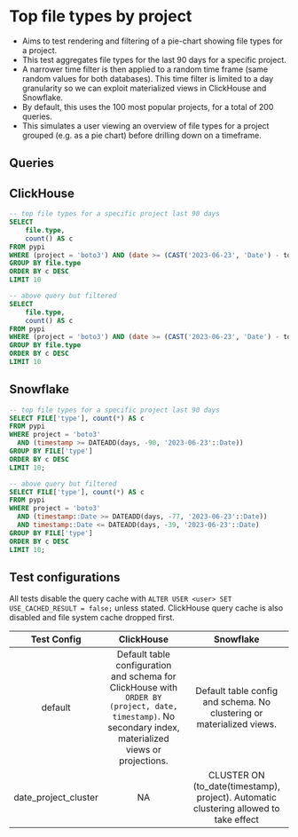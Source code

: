 # Top file types by project

- Aims to test rendering and filtering of a pie-chart showing file types for a project.
- This test aggregates file types for the last 90 days for a specific project. 
- A narrower time filter is then applied to a random time frame (same random values for both databases). This time filter is limited to a day granularity so we can exploit materialized views in ClickHouse and Snowflake.
- By default, this uses the 100 most popular projects, for a total of 200 queries.
- This simulates a user viewing an overview of file types for a project grouped (e.g. as a pie chart) before drilling down on a timeframe.

## Queries 

## ClickHouse

```sql
-- top file types for a specific project last 90 days
SELECT
    file.type,
    count() AS c
FROM pypi
WHERE (project = 'boto3') AND (date >= (CAST('2023-06-23', 'Date') - toIntervalDay(90)))
GROUP BY file.type
ORDER BY c DESC
LIMIT 10

-- above query but filtered
SELECT
    file.type,
    count() AS c
FROM pypi
WHERE (project = 'boto3') AND (date >= (CAST('2023-06-23', 'Date') - toIntervalDay(77))) AND (date <= (CAST('2023-06-23', 'Date') - toIntervalDay(39)))
GROUP BY file.type
ORDER BY c DESC
LIMIT 10
```

## Snowflake

```sql
-- top file types for a specific project last 90 days
SELECT FILE['type'], count(*) AS c
FROM pypi
WHERE project = 'boto3'
  AND (timestamp >= DATEADD(days, -90, '2023-06-23'::Date))
GROUP BY FILE['type']
ORDER BY c DESC
LIMIT 10;

-- above query but filtered
SELECT FILE['type'], count(*) AS c
FROM pypi
WHERE project = 'boto3'
  AND (timestamp::Date >= DATEADD(days, -77, '2023-06-23'::Date))
  AND timestamp::Date <= DATEADD(days, -39, '2023-06-23'::Date)
GROUP BY FILE['type']
ORDER BY c DESC
LIMIT 10;
```

## Test configurations

All tests disable the query cache with `ALTER USER <user> SET USE_CACHED_RESULT = false;` unless stated. ClickHouse query cache is also disabled and file system cache dropped first.

|      Test Config     |                                                                         ClickHouse                                                                        |                                       Snowflake                                       |
|:--------------------:|:---------------------------------------------------------------------------------------------------------------------------------------------------------:|:-------------------------------------------------------------------------------------:|
|        default       | Default table configuration and schema for ClickHouse with  `ORDER BY (project, date, timestamp)`. No secondary index, materialized views or projections. |         Default table config and schema. No clustering or materialized views.         |
| date_project_cluster |                                                                             NA                                                                            | CLUSTER ON (to_date(timestamp), project). Automatic clustering allowed to take effect |


